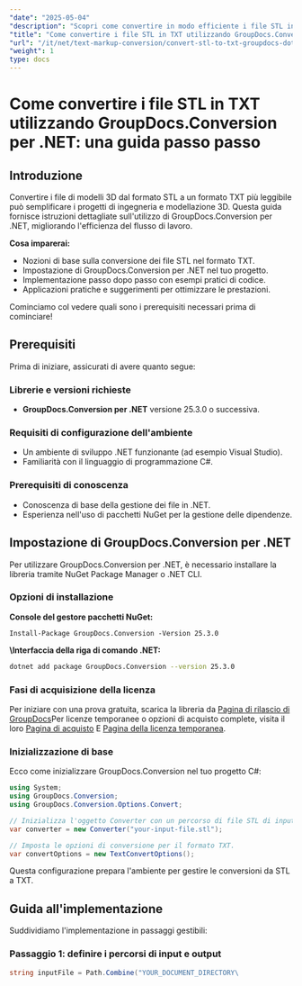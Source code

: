```yaml
---
"date": "2025-05-04"
"description": "Scopri come convertire in modo efficiente i file STL in TXT con GroupDocs.Conversion per .NET. Questa guida include istruzioni dettagliate ed esempi di codice."
"title": "Come convertire i file STL in TXT utilizzando GroupDocs.Conversion per .NET&#58; una guida passo passo"
"url": "/it/net/text-markup-conversion/convert-stl-to-txt-groupdocs-dotnet/"
"weight": 1
type: docs
---
```

# Come convertire i file STL in TXT utilizzando GroupDocs.Conversion per .NET: una guida passo passo

## Introduzione

Convertire i file di modelli 3D dal formato STL a un formato TXT più leggibile può semplificare i progetti di ingegneria e modellazione 3D. Questa guida fornisce istruzioni dettagliate sull'utilizzo di GroupDocs.Conversion per .NET, migliorando l'efficienza del flusso di lavoro.

**Cosa imparerai:**
- Nozioni di base sulla conversione dei file STL nel formato TXT.
- Impostazione di GroupDocs.Conversion per .NET nel tuo progetto.
- Implementazione passo dopo passo con esempi pratici di codice.
- Applicazioni pratiche e suggerimenti per ottimizzare le prestazioni.

Cominciamo col vedere quali sono i prerequisiti necessari prima di cominciare!

## Prerequisiti

Prima di iniziare, assicurati di avere quanto segue:

### Librerie e versioni richieste
- **GroupDocs.Conversion per .NET** versione 25.3.0 o successiva.

### Requisiti di configurazione dell'ambiente
- Un ambiente di sviluppo .NET funzionante (ad esempio Visual Studio).
- Familiarità con il linguaggio di programmazione C#.

### Prerequisiti di conoscenza
- Conoscenza di base della gestione dei file in .NET.
- Esperienza nell'uso di pacchetti NuGet per la gestione delle dipendenze.

## Impostazione di GroupDocs.Conversion per .NET

Per utilizzare GroupDocs.Conversion per .NET, è necessario installare la libreria tramite NuGet Package Manager o .NET CLI.

### Opzioni di installazione

**Console del gestore pacchetti NuGet:**
```shell
Install-Package GroupDocs.Conversion -Version 25.3.0
```

**\Interfaccia della riga di comando .NET:**
```bash
dotnet add package GroupDocs.Conversion --version 25.3.0
```

### Fasi di acquisizione della licenza

Per iniziare con una prova gratuita, scarica la libreria da [Pagina di rilascio di GroupDocs](https://releases.groupdocs.com/conversion/net/)Per licenze temporanee o opzioni di acquisto complete, visita il loro [Pagina di acquisto](https://purchase.groupdocs.com/buy) E [Pagina della licenza temporanea](https://purchase.groupdocs.com/temporary-license/).

### Inizializzazione di base

Ecco come inizializzare GroupDocs.Conversion nel tuo progetto C#:

```csharp
using System;
using GroupDocs.Conversion;
using GroupDocs.Conversion.Options.Convert;

// Inizializza l'oggetto Converter con un percorso di file STL di input.
var converter = new Converter("your-input-file.stl");

// Imposta le opzioni di conversione per il formato TXT.
var convertOptions = new TextConvertOptions();
```

Questa configurazione prepara l'ambiente per gestire le conversioni da STL a TXT.

## Guida all'implementazione

Suddividiamo l'implementazione in passaggi gestibili:

### Passaggio 1: definire i percorsi di input e output

```csharp
string inputFile = Path.Combine("YOUR_DOCUMENT_DIRECTORY\